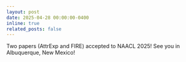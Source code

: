 ```yaml
---
layout: post
date: 2025-04-28 00:00:00-0400
inline: true
related_posts: false
---
```


Two papers (AttrExp and FIRE) accepted to NAACL 2025! See you in Albuquerque, New Mexico!
